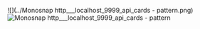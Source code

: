 ![](../Monosnap http___localhost_9999_api_cards - pattern.png)![Monosnap http___localhost_9999_api_cards - pattern](https://github.com/iTplumber228/docker_optional_task-main/assets/121715161/7bd044fa-395b-4a5d-a45a-713a23246b0b)
